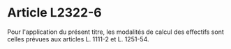# Article L2322-6

Pour l'application du présent titre, les modalités de calcul des effectifs sont celles prévues aux articles L. 1111-2 et L. 1251-54.